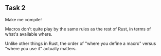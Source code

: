 ## Task 2

Make me compile!

<div class="hint">
  Macros don't quite play by the same rules as the rest of Rust, in terms of what's available where.

  Unlike other things in Rust, the order of "where you define a macro" versus "where you use it" actually matters.
</div>
